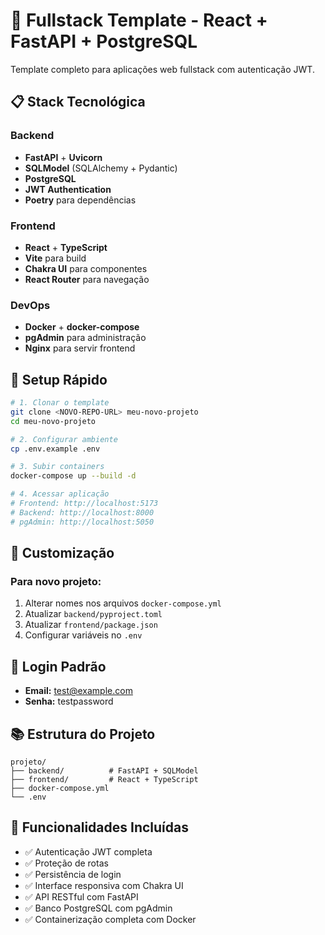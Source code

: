 # 🚀 Fullstack Template - React + FastAPI + PostgreSQL

Template completo para aplicações web fullstack com autenticação JWT.

## 📋 Stack Tecnológica

### Backend
- **FastAPI** + **Uvicorn** 
- **SQLModel** (SQLAlchemy + Pydantic)
- **PostgreSQL**
- **JWT Authentication**
- **Poetry** para dependências

### Frontend  
- **React** + **TypeScript**
- **Vite** para build
- **Chakra UI** para componentes
- **React Router** para navegação

### DevOps
- **Docker** + **docker-compose**
- **pgAdmin** para administração
- **Nginx** para servir frontend

## 🚀 Setup Rápido

```bash
# 1. Clonar o template
git clone <NOVO-REPO-URL> meu-novo-projeto
cd meu-novo-projeto

# 2. Configurar ambiente
cp .env.example .env

# 3. Subir containers
docker-compose up --build -d

# 4. Acessar aplicação
# Frontend: http://localhost:5173
# Backend: http://localhost:8000  
# pgAdmin: http://localhost:5050
```

## 🔧 Customização

### Para novo projeto:
1. Alterar nomes nos arquivos `docker-compose.yml`
2. Atualizar `backend/pyproject.toml`
3. Atualizar `frontend/package.json`
4. Configurar variáveis no `.env`

## 🔐 Login Padrão
- **Email:** test@example.com
- **Senha:** testpassword

## 📚 Estrutura do Projeto
```
projeto/
├── backend/          # FastAPI + SQLModel
├── frontend/         # React + TypeScript  
├── docker-compose.yml
└── .env
```

## 🎯 Funcionalidades Incluídas
- ✅ Autenticação JWT completa
- ✅ Proteção de rotas
- ✅ Persistência de login
- ✅ Interface responsiva com Chakra UI
- ✅ API RESTful com FastAPI
- ✅ Banco PostgreSQL com pgAdmin
- ✅ Containerização completa com Docker